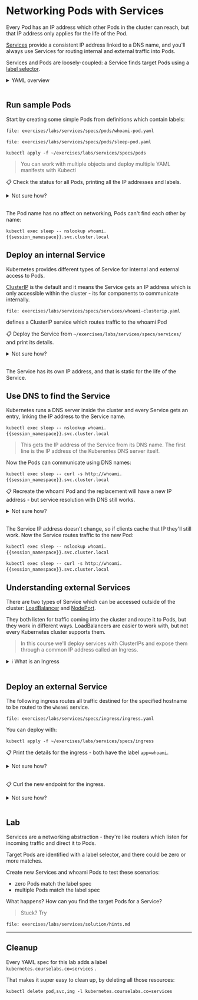 # Networking Pods with Services

Every Pod has an IP address which other Pods in the cluster can reach, but that IP address only applies for the life of the Pod.

[Services](https://kubernetes.io/docs/concepts/services-networking/service/) provide a consistent IP address linked to a DNS name, and you'll always use Services for routing internal and external traffic into Pods.

Services and Pods are loosely-coupled: a Service finds target Pods using a [label selector](https://kubernetes.io/docs/concepts/overview/working-with-objects/labels/).

<details>
  <summary>YAML overview</summary>

Service definitions have the usual metadata. The spec needs to include the network ports and the label selector:

```
apiVersion: v1
kind: Service
metadata:
  name: whoami
spec:
  selector:
    app: whoami
  ports:
    - name: http
      port: 80
      targetPort: 80
```

The ports are where the Service listens, and the label selector can match zero to many Pods.

* `selector` - list of labels to find target Pods
* `ports` - list of ports to listen on
* `name` - port name within Kubernetes
* `port` - port the Service listens on
* `targetPort` - port on the Pod where traffic gets sent

## Pod YAML

Pods need to include matching labels to receive traffic from the Service.

Labels are specified in metadata:

```
apiVersion: v1
kind: Pod
metadata:
  name: whoami
  labels:
    app: whoami
spec:
  # ...
```

> Labels are abitrary key-value pairs. `app`, `component` and `version` are typically used for application Pods.

</details><br/>

## Run sample Pods

Start by creating some simple Pods from definitions which contain labels:

```editor:open-file
file: exercises/labs/services/specs/pods/whoami-pod.yaml
```
```editor:open-file
file: exercises/labs/services/specs/pods/sleep-pod.yaml
```
```execute-1
kubectl apply -f ~/exercises/labs/services/specs/pods
```

> You can work with multiple objects and deploy multiple YAML manifests with Kubectl

📋 Check the status for all Pods, printing all the IP addresses and labels.

<details>
  <summary>Not sure how?</summary>

```execute-1
kubectl get pods -o wide --show-labels
```

</details><br/>

The Pod name has no affect on networking, Pods can't find each other by name:

```execute-1
kubectl exec sleep -- nslookup whoami.{{session_namespace}}.svc.cluster.local
```

## Deploy an internal Service

Kubernetes provides different types of Service for internal and external access to Pods. 

[ClusterIP](https://kubernetes.io/docs/concepts/services-networking/connect-applications-service/) is the default and it means the Service gets an IP address which is only accessible within the cluster - its for components to communicate internally.

```editor:open-file
file: exercises/labs/services/specs/services/whoami-clusterip.yaml
```

defines a ClusterIP service which routes traffic to the whoami Pod

📋 Deploy the Service from `~/exercises/labs/services/specs/services/` and print its details.

<details>
  <summary>Not sure how?</summary>

```execute-1
 kubectl apply -f ~/exercises/labs/services/specs/services/
```

Print the details:

```execute-1
kubectl get service whoami
```
```execute-1
kubectl describe svc whoami
```

> The `get` and `describe` commands are the same for all objects; Services have the alias `svc`

</details><br/>

The Service has its own IP address, and that is static for the life of the Service.

## Use DNS to find the Service

Kubernetes runs a DNS server inside the cluster and every Service gets an entry, linking the IP address to the Service name.

```execute-1
kubectl exec sleep -- nslookup whoami.{{session_namespace}}.svc.cluster.local
```

> This gets the IP address of the Service from its DNS name. The first line is the IP address of the Kuberentes DNS server itself.

Now the Pods can communicate using DNS names:

```execute-1
kubectl exec sleep -- curl -s http://whoami.{{session_namespace}}.svc.cluster.local
```

📋 Recreate the whoami Pod and the replacement will have a new IP address - but service resolution with DNS still works. 

<details>
  <summary>Not sure how?</summary>

Check the current IP address then delete the Pod:

```execute-1
kubectl get pods -o wide -l app=whoami
```
```execute-1
kubectl delete pods -l app=whoami
```

> You can use label selectors in Kubectl too - labels are a powerful management tool

Create a replacement Pod and check its IP address:

```execute-1
kubectl apply -f ~/exercises/labs/services/specs/pods
```
```execute-1
kubectl get pods -o wide -l app=whoami
```

</details><br/>

The Service IP address doesn't change, so if clients cache that IP they'll still work. Now the Service routes traffic to the new Pod:

```execute-1
kubectl exec sleep -- nslookup whoami.{{session_namespace}}.svc.cluster.local
```
```execute-1
kubectl exec sleep -- curl -s http://whoami.{{session_namespace}}.svc.cluster.local
```

## Understanding external Services

There are two types of Service which can be accessed outside of the cluster: [LoadBalancer](https://kubernetes.io/docs/tasks/access-application-cluster/create-external-load-balancer/) and [NodePort](https://kubernetes.io/docs/concepts/services-networking/service/#nodeport).

They both listen for traffic coming into the cluster and route it to Pods, but they work in different ways. LoadBalancers are easier to work with, but not every Kubernetes cluster supports them.

> In this course we'll deploy services with ClusterIPs and expose them through a common IP address called an Ingress.

<details>
  <summary>ℹ What is an Ingress</summary>

An API object that manages external access to the services in a cluster, typically HTTP.

Ingress may provide load balancing, SSL termination and name-based virtual hosting.

![Ingress](../images/ingress.svg)

An Ingress may be configured to give Services externally-reachable URLs, load balance traffic, terminate SSL / TLS, and offer name-based virtual hosting. An Ingress controller is responsible for fulfilling the Ingress, usually with a load balancer, though it may also configure your edge router or additional frontends to help handle the traffic.



</details><br/>

## Deploy an external Service

The following ingress routes all traffic destined for the specified hostname to be routed to the `whoami` service.

```editor:open-file
file: exercises/labs/services/specs/ingress/ingress.yaml
```

You can deploy with:

```execute-1
kubectl apply -f ~/exercises/labs/services/specs/ingress
```

📋 Print the details for the ingress - both have the label `app=whoami`.

<details>
  <summary>Not sure how?</summary>

```execute-1
kubectl get ing  whoami-ingress
```
</details><br/>

📋 Curl the new endpoint for the ingress.

<details>
  <summary>Not sure how?</summary>

```execute-1
curl -s http://whoami.{{session_namespace}}.{{ingress_domain}}
```
</details><br/>

## Lab

Services are a networking abstraction - they're like routers which listen for incoming traffic and direct it to Pods.

Target Pods are identified with a label selector, and there could be zero or more matches.

Create new Services and whoami Pods to test these scenarios:

* zero Pods match the label spec
* multiple Pods match the label spec

What happens? How can you find the target Pods for a Service?

> Stuck? Try 

```editor:open-file
file: exercises/labs/services/solution/hints.md
```

___
## Cleanup

Every YAML spec for this lab adds a label `kubernetes.courselabs.co=services` .

That makes it super easy to clean up, by deleting all those resources:

```execute-1
kubectl delete pod,svc,ing -l kubernetes.courselabs.co=services
```